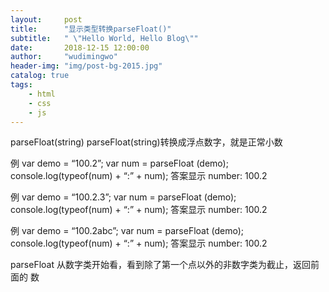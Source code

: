 ```yaml
---
layout:     post
title:      "显示类型转换parseFloat()"
subtitle:   " \"Hello World, Hello Blog\""
date:       2018-12-15 12:00:00
author:     "wudimingwo"
header-img: "img/post-bg-2015.jpg"
catalog: true
tags:
    - html
    - css
    - js
---
```




parseFloat(string)
parseFloat(string)转换成浮点数字，就是正常小数


例 var demo = “100.2”;
var num = parseFloat (demo);
console.log(typeof(num) + “:” + num);
答案显示 number: 100.2


例 var demo = “100.2.3”;
var num = parseFloat (demo);
console.log(typeof(num) + “:” + num);
答案显示 number: 100.2


例 var demo = “100.2abc”;
var num = parseFloat (demo);
console.log(typeof(num) + “:” + num);
答案显示 number: 100.2


parseFloat 从数字类开始看，看到除了第一个点以外的非数字类为截止，返回前面的
数